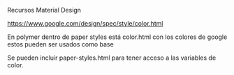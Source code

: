 Recursos Material Design

https://www.google.com/design/spec/style/color.html

En polymer dentro de paper styles está color.html con los colores de google
estos pueden ser usados como base

Se pueden incluir paper-styles.html para tener acceso a las variables de color.
